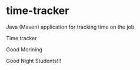 # time-tracker
Java (Maven) application for tracking time on the job

Time tracker

Good Morining

Good Night Students!!!
